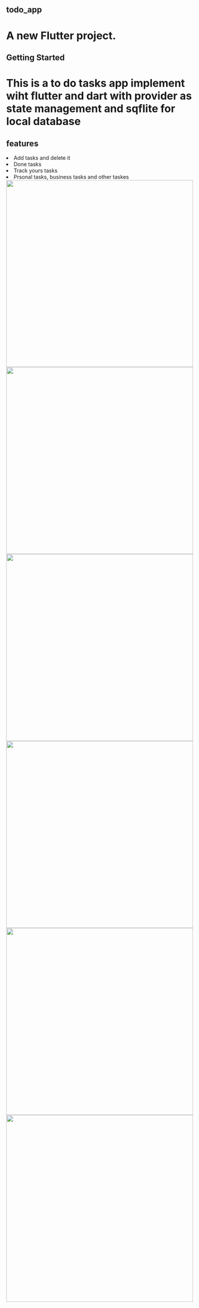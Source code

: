 ## todo_app

# A new Flutter project.

## Getting Started

# This is a to do tasks app implement wiht flutter and dart with provider as state management and sqflite for local database

## features

<li> Add tasks and delete it
<li> Done tasks
<li> Track yours tasks
<li> Prsonal tasks, business tasks and other taskes


  
<div>
  <img src="https://user-images.githubusercontent.com/32137323/190626217-998f2bb1-1f4a-4503-8912-36e0e678b699.jpeg" width="500">
  <img src="https://user-images.githubusercontent.com/32137323/190626305-5a88c0e9-52c4-4e44-92a2-e2d70a7555e8.jpeg" width="500">
  <img src="https://user-images.githubusercontent.com/32137323/190626361-0ca38aba-d381-4d86-91b1-f1ce21a382a3.jpeg" width="500">
  <img src="https://user-images.githubusercontent.com/32137323/190626429-93713725-f46a-4dce-b68d-f057c158ba58.jpeg" width="500">
  <img src="https://user-images.githubusercontent.com/32137323/190626531-cea72bc1-04d8-427e-ba40-887117c998ce.jpeg" width="500">
  <img src="https://user-images.githubusercontent.com/32137323/190626610-219d8e4e-45b8-4b96-b360-0d717c5eff3f.jpeg" width="500">
 </div>
